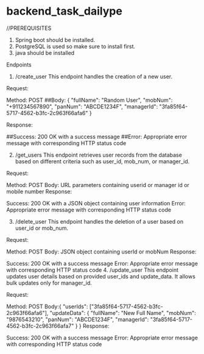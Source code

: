 # backend_task_dailype

//PREREQUISITES
1. Spring boot should be installed.
2. PostgreSQL is used so make sure to install first.
3. java should be installed

 
Endpoints
1. /create_user
This endpoint handles the creation of a new user.

Request:

Method: POST
##Body: {
    "fullName": "Random User",
    "mobNum": "+911234567890",
    "panNum": "ABCDE1234F",
    "managerId": "3fa85f64-5717-4562-b3fc-2c963f66afa6"
}

Response:

##Success: 200 OK with a success message
##Error: Appropriate error message with corresponding HTTP status code


2. /get_users
This endpoint retrieves user records from the database based on different criteria such as user_id, mob_num, or manager_id.

Request:

Method: POST
Body: URL parameters containing userid or manager id or mobile number
Response:

Success: 200 OK with a JSON object containing user information
Error: Appropriate error message with corresponding HTTP status code

3. /delete_user
This endpoint handles the deletion of a user based on user_id or mob_num.

Request:

Method: POST
Body: JSON object containing userId or mobNum
Response:

Success: 200 OK with a success message
Error: Appropriate error message with corresponding HTTP status code
4. /update_user
This endpoint updates user details based on provided user_ids and update_data. It allows bulk updates only for manager_id.

Request:

Method: POST
Body:{
  "userIds": ["3fa85f64-5717-4562-b3fc-2c963f66afa6"],
  "updateData": {
    "fullName": "New Full Name",
    "mobNum": "9876543210",
    "panNum": "ABCDE1234F",
    "managerId": "3fa85f64-5717-4562-b3fc-2c963f66afa7"
  }
}
Response:

Success: 200 OK with a success message
Error: Appropriate error message with corresponding HTTP status code


